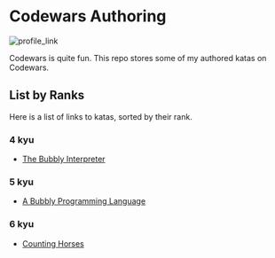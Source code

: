 # Codewars Authoring

![profile_link](https://www.codewars.com/users/davidmaamoaix/badges/large)

Codewars is quite fun. This repo stores some of my authored katas on Codewars.

## List by Ranks
Here is a list of links to katas, sorted by their rank.

### 4 kyu
- [The Bubbly Interpreter](https://www.codewars.com/kata/5fad08d083d5600032d9edd7)

### 5 kyu
- [A Bubbly Programming Language](https://www.codewars.com/kata/5f7a715f6c1f810017c3eb07)

### 6 kyu
- [Counting Horses](https://www.codewars.com/kata/5f799eb13e8a260015f58944)
